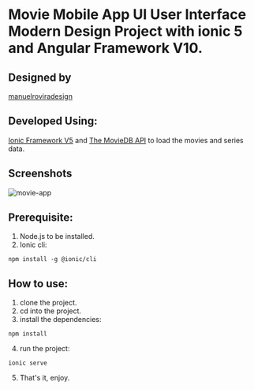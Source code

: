 # Movie Mobile App UI User Interface Modern Design Project with ionic 5 and Angular Framework V10.

## Designed by 
<p align="left">
    <a href="https://www.instagram.com/manuelroviradesign/">manuelroviradesign</a>
</p>

## Developed Using:
<p align="left">
    <a href="https://ionicframework.com/">Ionic Framework V5</a> and <a href="https://www.themoviedb.org/documentation/api">The MovieDB API</a> to load the movies and series data.
</p>

## Screenshots
![movie-app](https://user-images.githubusercontent.com/22060566/98245565-7d48e380-1f47-11eb-893f-9f625bcae54f.jpg)

## Prerequisite:
1. Node.js to be installed.
2. Ionic cli:
```
npm install -g @ionic/cli
```

## How to use:
1. clone the project.
2. cd into the project.
3. install the dependencies:
```
npm install
```
4. run the project:
```
ionic serve
```
5. That's it, enjoy.
